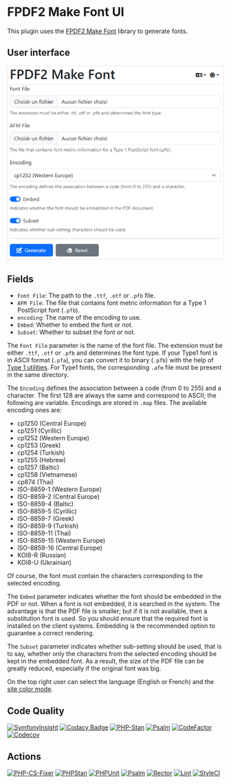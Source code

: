 # FPDF2 Make Font UI

This plugin uses the
[FPDF2 Make Font](https://github.com/laurentmuller/fpdf2-make-font) library to
generate fonts.

## User interface

![User Interface](public/images/ui_light.png)

## Fields

- `Font File`: The path to the `.ttf`, `.otf` or `.pfb` file.
- `AFM File`:  The file that contains font metric information for a Type 1
  PostScript font (`.pfb`).
- `encoding`: The name of the encoding to use.
- `Embed`: Whether to embed the font or not.
- `Subset`: Whether to subset the font or not.

The `Font File` parameter is the name of the font file. The extension must be
either `.ttf`, `.otf` or `.pfb` and determines the font type. If your Type1 font
is in ASCII format (`.pfa`), you can convert it to binary (`.pfb`) with the help
of [Type 1 utilities](http://www.lcdf.org/~eddietwo/type/#t1utils). For Type1
fonts, the corresponding `.afm` file must be present in the same directory.

The `Encoding` defines the association between a code (from 0 to 255) and a
character. The first 128 are always the same and correspond to ASCII; the
following are variable. Encodings are stored in `.map` files. The available
encoding ones are:

- cp1250 (Central Europe)
- cp1251 (Cyrillic)
- cp1252 (Western Europe)
- cp1253 (Greek)
- cp1254 (Turkish)
- cp1255 (Hebrew)
- cp1257 (Baltic)
- cp1258 (Vietnamese)
- cp874 (Thai)
- ISO-8859-1 (Western Europe)
- ISO-8859-2 (Central Europe)
- ISO-8859-4 (Baltic)
- ISO-8859-5 (Cyrillic)
- ISO-8859-7 (Greek)
- ISO-8859-9 (Turkish)
- ISO-8859-11 (Thai)
- ISO-8859-15 (Western Europe)
- ISO-8859-16 (Central Europe)
- KOI8-R (Russian)
- KOI8-U (Ukrainian)

Of course, the font must contain the characters corresponding to the selected
encoding.

The `Embed` parameter indicates whether the font should be embedded in the PDF
or not. When a font is not embedded, it is searched in the system. The advantage
is that the PDF file is smaller; but if it is not available, then a
substitution font is used. So you should ensure that the required font is
installed on the client systems. Embedding is the recommended option to
guarantee a correct rendering.

The `Subset` parameter indicates whether sub-setting should be used, that is to
say, whether only the characters from the selected encoding should be kept in
the embedded font. As a result, the size of the PDF file can be greatly reduced,
especially if the original font was big.

On the top right user can select the language (English or French) and the
[site color mode](https://getbootstrap.com/docs/5.3/customize/color-modes/).

## Code Quality

[![SymfonyInsight](https://insight.symfony.com/projects/cf786842-6061-4d9d-921c-e0e3a22cf2bd/mini.svg)](https://insight.symfony.com/projects/cf786842-6061-4d9d-921c-e0e3a22cf2bd)
[![Codacy Badge](https://app.codacy.com/project/badge/Grade/ab264caadf99477c8a7ac132346d99dd)](https://app.codacy.com/gh/laurentmuller/fpdf2-make-font-ui/dashboard?utm_source=gh&utm_medium=referral&utm_content=&utm_campaign=Badge_grade)
[![PHP-Stan](https://img.shields.io/badge/PHPStan-Level%2010-brightgreen.svg?style=flat&logo=php)](https://phpstan.org/blog/find-bugs-in-your-code-without-writing-tests)
[![Psalm](https://img.shields.io/badge/Psalm-Level%201-brightgreen.svg?style=flat)](https://psalm.dev/docs/running_psalm/installation/)
[![CodeFactor](https://www.codefactor.io/repository/github/laurentmuller/fpdf2-make-font-ui/badge)](https://www.codefactor.io/repository/github/laurentmuller/fpdf2-make-font-ui)
[![Codecov](https://codecov.io/gh/laurentmuller/fpdf2-make-font-ui/graph/badge.svg?token=3SCSEL8UEM)](https://codecov.io/gh/laurentmuller/fpdf2-make-font-ui)

## Actions

[![PHP-CS-Fixer](https://github.com/laurentmuller/fpdf2-make-font-ui/actions/workflows/php-cs-fixer.yaml/badge.svg)](https://github.com/laurentmuller/fpdf2-make-font-ui/actions/workflows/php-cs-fixer.yaml)
[![PHPStan](https://github.com/laurentmuller/fpdf2-make-font-ui/actions/workflows/php_stan.yaml/badge.svg)](https://github.com/laurentmuller/fpdf2-make-font-ui/actions/workflows/php_stan.yaml)
[![PHPUnit](https://github.com/laurentmuller/fpdf2-make-font-ui/actions/workflows/php_unit.yaml/badge.svg)](https://github.com/laurentmuller/fpdf2-make-font-ui/actions/workflows/php_unit.yaml)
[![Psalm](https://github.com/laurentmuller/fpdf2-make-font-ui/actions/workflows/pslam.yaml/badge.svg)](https://github.com/laurentmuller/fpdf2-make-font-ui/actions/workflows/pslam.yaml)
[![Rector](https://github.com/laurentmuller/fpdf2-make-font-ui/actions/workflows/rector.yaml/badge.svg)](https://github.com/laurentmuller/fpdf2-make-font-ui/actions/workflows/rector.yaml)
[![Lint](https://github.com/laurentmuller/fpdf2-make-font-ui/actions/workflows/lint.yaml/badge.svg)](https://github.com/laurentmuller/fpdf2-make-font-ui/actions/workflows/lint.yaml)
[![StyleCI](https://github.styleci.io/repos/969444909/shield?branch=master)](https://github.styleci.io/repos/969444909?branch=master)
